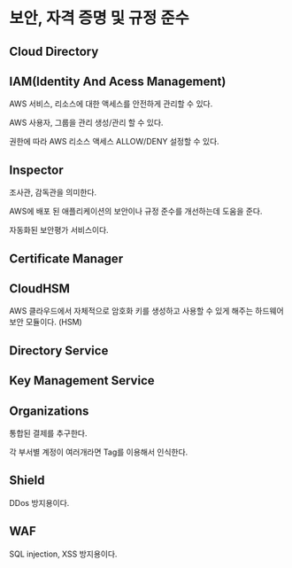 # 보안, 자격 증명 및 규정 준수

## Cloud Directory

## IAM(Identity And Acess Management)

AWS 서비스, 리소스에 대한 액세스를 안전하게 관리할 수 있다.

AWS 사용자, 그룹을 관리 생성/관리 할 수 있다.

권한에 따라 AWS 리소스 액세스 ALLOW/DENY 설정할 수 있다.

## Inspector

조사관, 감독관을 의미한다.

AWS에 배포 된 애플리케이션의 보안이나 규정 준수를 개선하는데 도움을 준다.

자동화된 보안평가 서비스이다.

## Certificate Manager

## CloudHSM

AWS 클라우드에서 자체적으로 암호화 키를 생성하고 사용할 수 있게 해주는 하드웨어 보안 모듈이다. (HSM)

## Directory Service

## Key Management Service

## Organizations

통합된 결제를 추구한다. 

각 부서별 계정이 여러개라면 Tag를 이용해서 인식한다.

## Shield

DDos 방지용이다.

## WAF

SQL injection, XSS 방지용이다.
